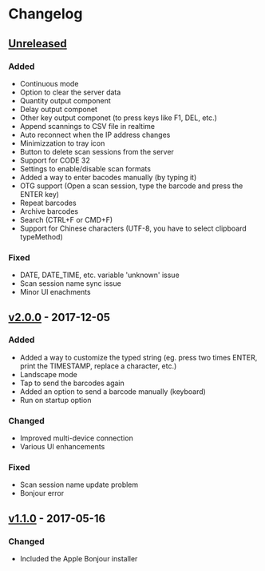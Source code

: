 # Changelog

## [Unreleased]

### Added

* Continuous mode
* Option to clear the server data
* Quantity output component
* Delay output componet
* Other key output componet (to press keys like F1, DEL, etc.)
* Append scannings to CSV file in realtime
* Auto reconnect when the IP address changes
* Minimizzation to tray icon
* Button to delete scan sessions from the server
* Support for CODE 32
* Settings to enable/disable scan formats
* Added a way to enter bacodes manually (by typing it)
* OTG support (Open a scan session, type the barcode and press the ENTER key)
* Repeat barcodes
* Archive barcodes
* Search (CTRL+F or CMD+F)
* Support for Chinese characters (UTF-8, you have to select clipboard typeMethod)

### Fixed

* DATE, DATE_TIME, etc. variable 'unknown' issue
* Scan session name sync issue
* Minor UI enachments

<!-- ### Security -->



<!-- ## [x.0.0] - 2019-mm-dd

### Added

### Changed

### Deprecated

### Removed

### Fixed

### Security -->

## [v2.0.0] - 2017-12-05

### Added

* Added a way to customize the typed string (eg. press two times ENTER, print the TIMESTAMP, replace a character, etc.)
* Landscape mode
* Tap to send the barcodes again
* Added an option to send a barcode manually (keyboard)
* Run on startup option

### Changed

* Improved multi-device connection
* Various UI enhancements

### Fixed

* Scan session name update problem
* Bonjour error

## [v1.1.0] - 2017-05-16

### Changed

* Included the Apple Bonjour installer

[Unreleased]: https://github.com/fttx/barcode-to-pc-server/compare/v2.0.0...HEAD
[v2.0.0]: https://github.com/fttx/barcode-to-pc-server/compare/v1.1.0...v2.0.0
[v2.0.0]: https://github.com/fttx/barcode-to-pc-server/compare/v1.1.0...v2.0.0
[v1.1.0]: https://github.com/fttx/barcode-to-pc-server/compare/v1.1.0-rc1...v1.1.0